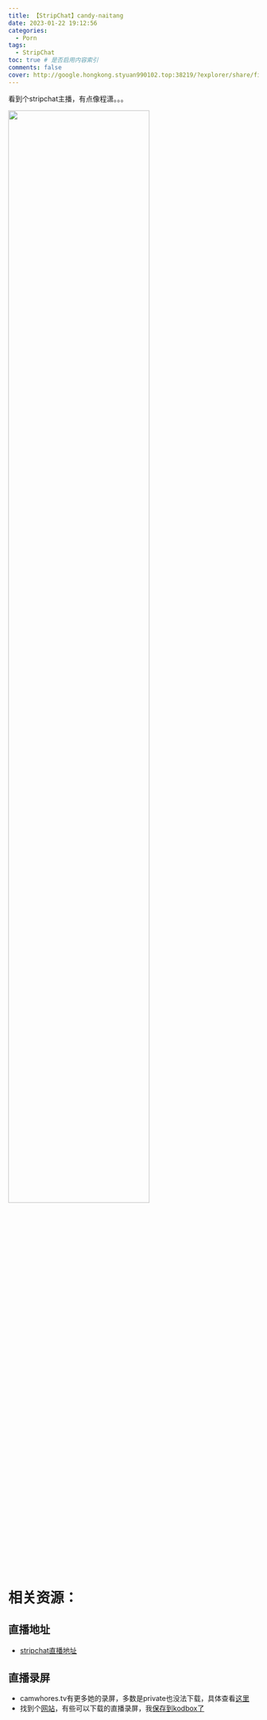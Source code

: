 ```yaml
---
title: 【StripChat】candy-naitang
date: 2023-01-22 19:12:56
categories:
  - Porn
tags:
  - StripChat
toc: true # 是否启用内容索引
comments: false
cover: http://google.hongkong.styuan990102.top:38219/?explorer/share/file&hash=44caNN50dNqFkLuTQjZCC2SR6CNlCp_LvjblbB_StAMM8rhlNAgEY1MYGZ105Tdsfuo
---
```

看到个stripchat主播，有点像程潇。。。
<div>
    <img src="http://google.hongkong.styuan990102.top:38219/?explorer/share/file&hash=44caNN50dNqFkLuTQjZCC2SR6CNlCp_LvjblbB_StAMM8rhlNAgEY1MYGZ105Tdsfuo" width="75%"/>
</div>

# 相关资源：
## 直播地址
 - [stripchat直播地址](https://zh.stripchat.com/Candy-naitang/profile)
## 直播录屏
 - camwhores.tv有更多她的录屏，多数是private也没法下载，具体查看[这里](https://www.camwhores.tv/search/naitang/#search?asgtbndr=1)
 - 找到个[网站](https://www.showcamrips.com/model/en/candy-naitang/)，有些可以下载的直播录屏，我[保存到kodbox了](http://google.hongkong.styuan990102.top:38219/#s/87rxKbtQ)